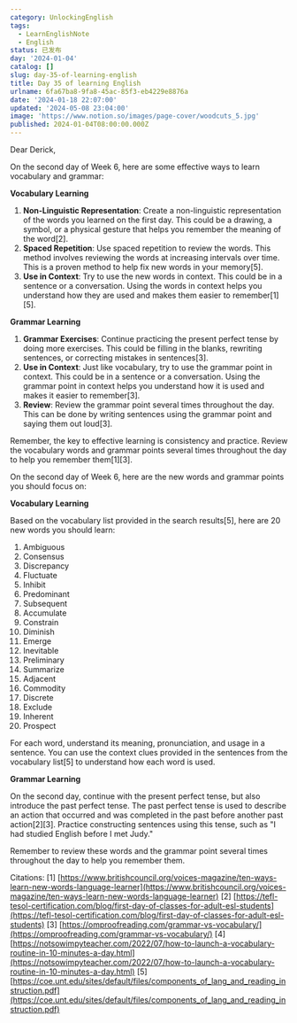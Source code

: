 ```yaml
---
category: UnlockingEnglish
tags:
  - LearnEnglishNote
  - English
status: 已发布
day: '2024-01-04'
catalog: []
slug: day-35-of-learning-english
title: Day 35 of learning English
urlname: 6fa67ba8-9fa8-45ac-85f3-eb4229e8876a
date: '2024-01-18 22:07:00'
updated: '2024-05-08 23:04:00'
image: 'https://www.notion.so/images/page-cover/woodcuts_5.jpg'
published: 2024-01-04T08:00:00.000Z
---
```


Dear Derick,


On the second day of Week 6, here are some effective ways to learn vocabulary and grammar:


**Vocabulary Learning**

1. **Non-Linguistic Representation**: Create a non-linguistic representation of the words you learned on the first day. This could be a drawing, a symbol, or a physical gesture that helps you remember the meaning of the word[2].
2. **Spaced Repetition**: Use spaced repetition to review the words. This method involves reviewing the words at increasing intervals over time. This is a proven method to help fix new words in your memory[5].
3. **Use in Context**: Try to use the new words in context. This could be in a sentence or a conversation. Using the words in context helps you understand how they are used and makes them easier to remember[1][5].

**Grammar Learning**

1. **Grammar Exercises**: Continue practicing the present perfect tense by doing more exercises. This could be filling in the blanks, rewriting sentences, or correcting mistakes in sentences[3].
2. **Use in Context**: Just like vocabulary, try to use the grammar point in context. This could be in a sentence or a conversation. Using the grammar point in context helps you understand how it is used and makes it easier to remember[3].
3. **Review**: Review the grammar point several times throughout the day. This can be done by writing sentences using the grammar point and saying them out loud[3].

Remember, the key to effective learning is consistency and practice. Review the vocabulary words and grammar points several times throughout the day to help you remember them[1][3].


On the second day of Week 6, here are the new words and grammar points you should focus on:


**Vocabulary Learning**


Based on the vocabulary list provided in the search results[5], here are 20 new words you should learn:

1. Ambiguous
2. Consensus
3. Discrepancy
4. Fluctuate
5. Inhibit
6. Predominant
7. Subsequent
8. Accumulate
9. Constrain
10. Diminish
11. Emerge
12. Inevitable
13. Preliminary
14. Summarize
15. Adjacent
16. Commodity
17. Discrete
18. Exclude
19. Inherent
20. Prospect

For each word, understand its meaning, pronunciation, and usage in a sentence. You can use the context clues provided in the sentences from the vocabulary list[5] to understand how each word is used.


**Grammar Learning**


On the second day, continue with the present perfect tense, but also introduce the past perfect tense. The past perfect tense is used to describe an action that occurred and was completed in the past before another past action[2][3]. Practice constructing sentences using this tense, such as "I had studied English before I met Judy."


Remember to review these words and the grammar point several times throughout the day to help you remember them.


Citations:
[1] [https://www.britishcouncil.org/voices-magazine/ten-ways-learn-new-words-language-learner](https://www.britishcouncil.org/voices-magazine/ten-ways-learn-new-words-language-learner)
[2] [https://tefl-tesol-certification.com/blog/first-day-of-classes-for-adult-esl-students](https://tefl-tesol-certification.com/blog/first-day-of-classes-for-adult-esl-students)
[3] [https://omproofreading.com/grammar-vs-vocabulary/](https://omproofreading.com/grammar-vs-vocabulary/)
[4] [https://notsowimpyteacher.com/2022/07/how-to-launch-a-vocabulary-routine-in-10-minutes-a-day.html](https://notsowimpyteacher.com/2022/07/how-to-launch-a-vocabulary-routine-in-10-minutes-a-day.html)
[5] [https://coe.unt.edu/sites/default/files/components_of_lang_and_reading_instruction.pdf](https://coe.unt.edu/sites/default/files/components_of_lang_and_reading_instruction.pdf)

